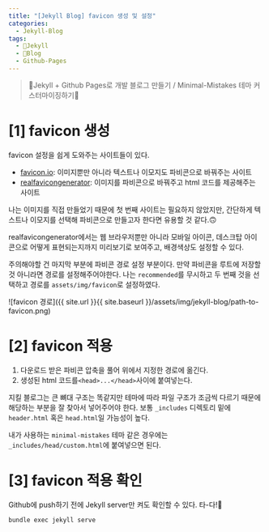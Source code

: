 ```yaml
---
title: "[Jekyll Blog] favicon 생성 및 설정"
categories:
  - Jekyll-Blog
tags:
  - 🧪Jekyll
  - 💜Blog
  - Github-Pages
---
```


> 💎Jekyll + Github Pages로 개발 블로그 만들기 / Minimal-Mistakes 테마 커스터마이징하기💎

# [1] favicon 생성
favicon 설정을 쉽게 도와주는 사이트들이 있다.
- [favicon.io](https://favicon.io/): 이미지뿐만 아니라 텍스트나 이모지도 파비콘으로 바꿔주는 사이트
- [realfavicongenerator](https://realfavicongenerator.net/): 이미지를 파비콘으로 바꿔주고 html 코드를 제공해주는 사이트

나는 이미지를 직접 만들었기 때문에 첫 번째 사이트는 필요하지 않았지만, 간단하게 텍스트나 이모지를 선택해 파비콘으로 만들고자 한다면 유용할 것 같다.🙃

realfavicongenerator에서는 웹 브라우저뿐만 아니라 모바일 아이콘, 데스크탑 아이콘으로 어떻게 표현되는지까지 미리보기로 보여주고, 배경색상도 설정할 수 있다.

주의해야할 건 마지막 부분에 파비콘 경로 설정 부분이다. 만약 파비콘을 루트에 저장할 것 아니라면 경로를 설정해주어야한다. 나는 `recommended`를 무시하고 두 번째 것을 선택하고 경로를 `assets/img/favicon`로 설정하였다.

![favicon 경로]({{ site.url }}{{ site.baseurl }}/assets/img/jekyll-blog/path-to-favicon.png)

# [2] favicon 적용

1. 다운로드 받은 파비콘 압축을 풀어 위에서 지정한 경로에 옮긴다.
2. 생성된 html 코드를`<head>...</head>`사이에 붙여넣는다.

지킬 블로그는 큰 뼈대 구조는 똑같지만 테마에 따라 파일 구조가 조금씩 다르기 때문에 해당하는 부분을 잘 찾아서 넣어주어야 한다. 보통 `_includes` 디렉토리 밑에 `header.html` 혹은 `head.html`일 가능성이 높다.

내가 사용하는 `minimal-mistakes` 테마 같은 경우에는 `_includes/head/custom.html`에 붙여넣으면 된다.

# [3] favicon 적용 확인
Github에 push하기 전에 Jekyll server만 켜도 확인할 수 있다. 타-다!🎉

```
bundle exec jekyll serve
```